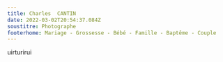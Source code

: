 ```yaml
---
title: Charles  CANTIN
date: 2022-03-02T20:54:37.084Z
soustitre: Photographe
footerhome: Mariage - Grossesse - Bébé - Famille - Baptême - Couple
---
```

uirturirui